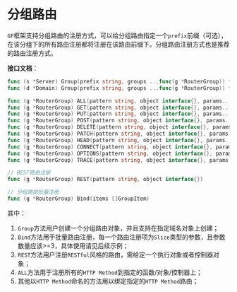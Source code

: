
# 分组路由

`GF`框架支持分组路由的注册方式，可以给分组路由指定一个`prefix`前缀（可选），在该分组下的所有路由注册都将注册在该路由前缀下。分组路由注册方式也是推荐的路由注册方式。

**接口文档**：

```go
func (s *Server) Group(prefix string, groups ...func(g *RouterGroup)) *RouterGroup 
func (d *Domain) Group(prefix string, groups ...func(g *RouterGroup)) *RouterGroup 

func (g *RouterGroup) ALL(pattern string, object interface{}, params...interface{})
func (g *RouterGroup) GET(pattern string, object interface{}, params...interface{})
func (g *RouterGroup) PUT(pattern string, object interface{}, params...interface{})
func (g *RouterGroup) POST(pattern string, object interface{}, params...interface{})
func (g *RouterGroup) DELETE(pattern string, object interface{}, params...interface{})
func (g *RouterGroup) PATCH(pattern string, object interface{}, params...interface{})
func (g *RouterGroup) HEAD(pattern string, object interface{}, params...interface{})
func (g *RouterGroup) CONNECT(pattern string, object interface{}, params...interface{})
func (g *RouterGroup) OPTIONS(pattern string, object interface{}, params...interface{})
func (g *RouterGroup) TRACE(pattern string, object interface{}, params...interface{})

// REST路由注册
func (g *RouterGroup) REST(pattern string, object interface{})

// 分组路由批量注册
func (g *RouterGroup) Bind(items []GroupItem)
```

其中：
1. `Group`方法用户创建一个分组路由对象，并且支持在指定域名对象上创建；
1. `Bind`方法用于批量路由注册，每一个路由注册项为`Slice`类型的参数，且参数数量应该>=3，具体使用请见后续示例；
1. `REST`方法用户注册`RESTful`风格的路由，需给定一个执行对象或者控制器对象；
1. `ALL`方法用于注册所有的`HTTP Method`到指定的函数/对象/控制器上；
1. 其他以`HTTP Method`命名的方法用以绑定指定的`HTTP Method`路由；


